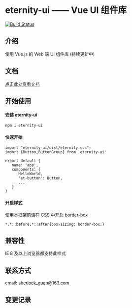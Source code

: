 # eternity-ui —— Vue UI 组件库

[![Build Status](https://travis-ci.org/HerculeGuan/eternity-ui.svg?branch=main)](https://travis-ci.org/HerculeGuan/eternity-ui)

## 介绍

使用 Vue.js 的 Web 端 UI 组件库 (持续更新中)

## 文档

[点击此处查看文档](https://herculeguan.github.io/eternity-ui/)

## 开始使用

#### 安装 eternity-ui

```
npm i eternity-ui
```

#### 快速开始

```
import "eternity-ui/dist/eternity.css";
import {Button,ButtonGroup} from 'eternity-ui'

export default {
   name: 'app',
   components: {
      HelloWorld,
      'et-button': Button,
      ...
   }
}
```

#### 开启样式

使用本框架前请在 CSS 中开启 border-box

```
*,*::before,*::after{box-sizing: border-box;}
```

## 兼容性

IE 8 及以上浏览器都支持此样式

## 联系方式

email: sherlock_guan@163.com

## 变更记录
